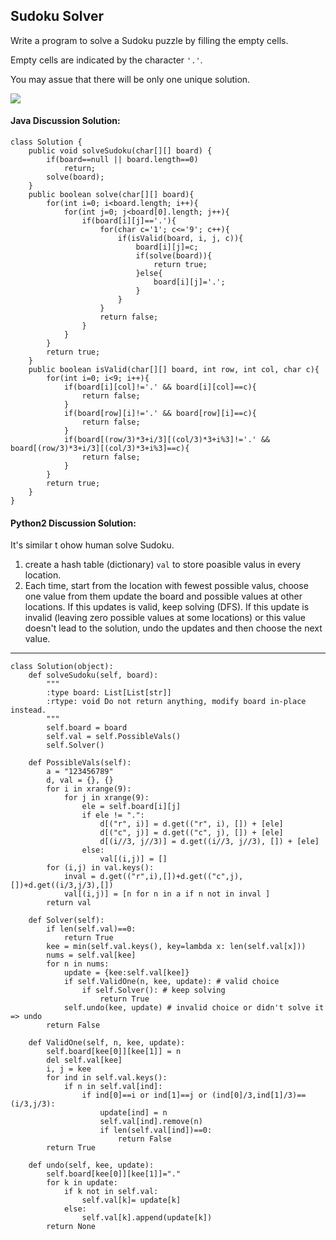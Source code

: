 ## Sudoku Solver

Write a program to solve a Sudoku puzzle by filling the empty cells.

Empty cells are indicated by the character `'.'`.

You may assue that there will be only one unique solution.

![](https://i.imgur.com/O2GGUCG.png)

#### Java Discussion Solution:

	class Solution {
	    public void solveSudoku(char[][] board) {
			if(board==null || board.length==0)
				return;
			solve(board);
		}
		public boolean solve(char[][] board){
			for(int i=0; i<board.length; i++){
				for(int j=0; j<board[0].length; j++){
					if(board[i][j]=='.'){
						for(char c='1'; c<='9'; c++){
							if(isValid(board, i, j, c)){
	                            board[i][j]=c;
								if(solve(board)){
									return true;
								}else{
									board[i][j]='.';
								}
							}
						}
						return false;
					}
				}
			}
			return true;
		}
		public boolean isValid(char[][] board, int row, int col, char c){
			for(int i=0; i<9; i++){
				if(board[i][col]!='.' && board[i][col]==c){
					return false;
				}
				if(board[row][i]!='.' && board[row][i]==c){
					return false;
				}
				if(board[(row/3)*3+i/3][(col/3)*3+i%3]!='.' && board[(row/3)*3+i/3][(col/3)*3+i%3]==c){
					return false;
				}
			}
			return true;
	    }
	}

#### Python2 Discussion Solution:

It's similar t ohow human solve Sudoku.

1. create a hash table (dictionary) `val` to store poasible valus in every location.
2. Each time, start from the location with fewest possible valus, choose one value from them update the board and possible values at other locations. If this updates is valid, keep solving (DFS). If this update is invalid (leaving zero possible values at some locations) or this value doesn't lead to the solution, undo the updates and then choose the next value.

--------------------------------------------------------------------------------
	
	class Solution(object):
	    def solveSudoku(self, board):
	        """
	        :type board: List[List[str]]
	        :rtype: void Do not return anything, modify board in-place instead.
	        """
	        self.board = board
	        self.val = self.PossibleVals()
	        self.Solver()
	
	    def PossibleVals(self):
	        a = "123456789"
	        d, val = {}, {}
	        for i in xrange(9):
	            for j in xrange(9):
	                ele = self.board[i][j]
	                if ele != ".":
	                    d[("r", i)] = d.get(("r", i), []) + [ele]
	                    d[("c", j)] = d.get(("c", j), []) + [ele]
	                    d[(i//3, j//3)] = d.get((i//3, j//3), []) + [ele]
	                else:
	                    val[(i,j)] = []
	        for (i,j) in val.keys():
	            inval = d.get(("r",i),[])+d.get(("c",j),[])+d.get((i/3,j/3),[])
	            val[(i,j)] = [n for n in a if n not in inval ]
	        return val
	
	    def Solver(self):
	        if len(self.val)==0:
	            return True
	        kee = min(self.val.keys(), key=lambda x: len(self.val[x]))
	        nums = self.val[kee]
	        for n in nums:
	            update = {kee:self.val[kee]}
	            if self.ValidOne(n, kee, update): # valid choice
	                if self.Solver(): # keep solving
	                    return True
	            self.undo(kee, update) # invalid choice or didn't solve it => undo
	        return False
	
	    def ValidOne(self, n, kee, update):
	        self.board[kee[0]][kee[1]] = n
	        del self.val[kee]
	        i, j = kee
	        for ind in self.val.keys():
	            if n in self.val[ind]:
	                if ind[0]==i or ind[1]==j or (ind[0]/3,ind[1]/3)==(i/3,j/3):
	                    update[ind] = n
	                    self.val[ind].remove(n)
	                    if len(self.val[ind])==0:
	                        return False
	        return True
	
	    def undo(self, kee, update):
	        self.board[kee[0]][kee[1]]="."
	        for k in update:            
	            if k not in self.val:
	                self.val[k]= update[k]
	            else:
	                self.val[k].append(update[k])
	        return None